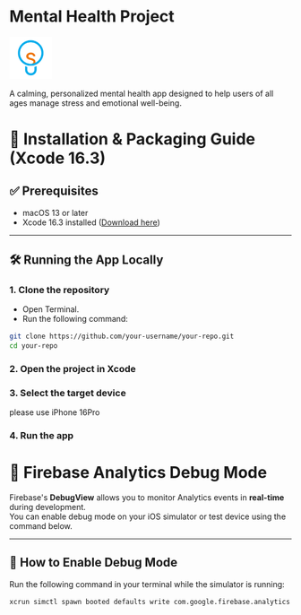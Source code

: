 # Mental Health Project 

<a href="https://apps.apple.com/us/app/soliu/id6535658392">
  <img src="Pic/soliu_logo.png" width="15%" alt="SoliU Logo"/>
</a>

A calming, personalized mental health app designed to help users of all ages manage stress and emotional well-being.

# 🚀 Installation & Packaging Guide (Xcode 16.3)

## ✅ Prerequisites

- macOS 13 or later  
- Xcode 16.3 installed ([Download here](https://developer.apple.com/xcode/))  

---

## 🛠️ Running the App Locally

### 1. Clone the repository

- Open Terminal.
- Run the following command:

```bash
git clone https://github.com/your-username/your-repo.git
cd your-repo
```
### 2. Open the project in Xcode
### 3. Select the target device

please use iPhone 16Pro 

### 4. Run the app


# 🔧 Firebase Analytics Debug Mode

Firebase's **DebugView** allows you to monitor Analytics events in **real-time** during development.  
You can enable debug mode on your iOS simulator or test device using the command below.

---

## 🚀 How to Enable Debug Mode

Run the following command in your terminal while the simulator is running:

```bash
xcrun simctl spawn booted defaults write com.google.firebase.analytics debug-mode 1
